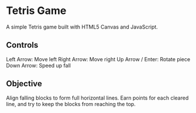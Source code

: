 # Tetris Game
A simple Tetris game built with HTML5 Canvas and JavaScript.

## Controls
Left Arrow: Move left
Right Arrow: Move right
Up Arrow / Enter: Rotate piece
Down Arrow: Speed up fall

## Objective
Align falling blocks to form full horizontal lines. Earn points for each cleared line, and try to keep the blocks from reaching the top.

